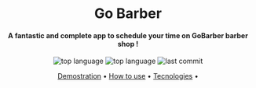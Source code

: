 <h1 align="center">Go Barber</h1>
<h4 align="center">A fantastic and complete app to schedule your time on GoBarber barber shop !</h4>


<p align="center">
  <img alt="top language" src="https://img.shields.io/github/languages/top/matheusmarks/gobarber-web.svg" />
  <img alt="top language" src="https://img.shields.io/github/repo-size/matheusmarks/gobarber-web.svg" />
  <img alt="last commit" src="https://img.shields.io/github/last-commit/matheusmarks/gobarber-web.svg" />
</p>

<p align="center">
 <a href="#how-it-works">Demostration</a> • 
 <a href="#how-to-use">How to use</a> • 
 <a href="#tecnologies">Tecnologies</a> • 
</p>



